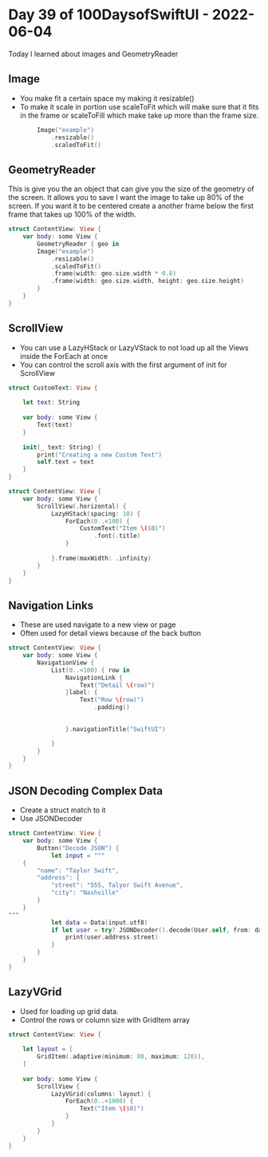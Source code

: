 # Day 39 of 100DaysofSwiftUI - 2022-06-04

Today I learned about images and GeometryReader


## Image

- You make fit a certain space my making it resizable()
- To make it scale in portion use scaleToFit which will make sure that it fits in the frame or scaleToFill which make take up more than the frame size.

```swift
        Image("example")
            .resizable()
            .scaledToFit()

```

## GeometryReader

This is give you the an object that can give you the size of the geometry of the screen.  It allows you to save I want the image to take up 80% of the screen.  If you want it to be centered create a another frame below the first frame that takes up 100% of the width.

```swift
struct ContentView: View {
    var body: some View {
        GeometryReader { geo in
        Image("example")
            .resizable()
            .scaledToFit()
            .frame(width: geo.size.width * 0.8)
            .frame(width: geo.size.width, height: geo.size.height)
        }
    }
}
```

## ScrollView

- You can use a LazyHStack or LazyVStack to not load up all the Views inside the ForEach at once
- You can control the scroll axis with the first argument of init for ScrollView

```swift
struct CustomText: View {
    
    let text: String
    
    var body: some View {
        Text(text)
    }
    
    init(_ text: String) {
        print("Creating a new Custom Text")
        self.text = text
    }
}

struct ContentView: View {
    var body: some View {
        ScrollView(.horizontal) {
            LazyHStack(spacing: 10) {
                ForEach(0..<100) {
                    CustomText("Item \($0)")
                        .font(.title)
                }
                
            }.frame(maxWidth: .infinity)
        }
    }
}
```

## Navigation Links

- These are used navigate to a new view or page
- Often used for detail views because of the back button

```swift
struct ContentView: View {
    var body: some View {
        NavigationView {
            List(0..<100) { row in
                NavigationLink {
                    Text("Detail \(row)")
                }label: {
                    Text("Row \(row)")
                        .padding()
                        

                }.navigationTitle("SwiftUI")

            }
        }
    }
}
```

## JSON Decoding Complex Data

- Create a struct match to it
- Use JSONDecoder

```swift
struct ContentView: View {
    var body: some View {
        Button("Decode JSON") {
            let input = """
    {
        "name": "Taylor Swift",
        "address": {
            "street": "555, Talyor Swift Avenue",
            "city": "Nashville"
        }
    }
"""
            let data = Data(input.utf8)
            if let user = try? JSONDecoder().decode(User.self, from: data) {
                print(user.address.street)
            }
        }
    }
}
```

## LazyVGrid

- Used for loading up grid data.  
- Control the rows or column size with GridItem array

```swift
struct ContentView: View {
    
    let layout = [
        GridItem(.adaptive(minimum: 80, maximum: 120)),
    ]
    
    var body: some View {
        ScrollView {
            LazyVGrid(columns: layout) {
                ForEach(0..<1000) {
                    Text("Item \($0)")
                }
            }
        }
    }
}
```
